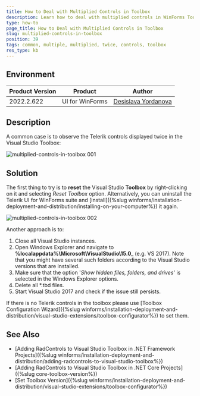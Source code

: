 ```yaml
---
title: How to Deal with Multiplied Controls in Toolbox  
description: Learn how to deal with multiplied controls in WinForms Toolbox.
type: how-to 
page_title: How to Deal with Multiplied Controls in Toolbox  
slug: multiplied-controls-in-toolbox
position: 39
tags: common, multiple, multiplied, twice, controls, toolbox
res_type: kb
---
```


## Environment
 
|Product Version|Product|Author|
|----|----|----|
|2022.2.622|UI for WinForms|[Desislava Yordanova](https://www.telerik.com/blogs/author/desislava-yordanova)|


## Description

A common case is to observe the Telerik controls displayed twice in the Visual Studio Toolbox:

![multiplied-controls-in-toolbox 001](images/multiplied-controls-in-toolbox001.png)
 
 
## Solution

The first thing to try is to **reset** the Visual Studio **Toolbox** by right-clicking on it and selecting *Reset Toolbox* option. Alternatively, you can uninstall the Telerik UI for WinForms suite and [install]({%slug winforms/installation-deployment-and-distribution/installing-on-your-computer%}) it again.

![multiplied-controls-in-toolbox 002](images/multiplied-controls-in-toolbox002.png)

Another approach is to:

1. Close all Visual Studio instances.
2. Open Windows Explorer and navigate to **%localappdata%\Microsoft\VisualStudio\15.0_<instanceID>** (e.g. VS 2017). Note that you might have several such folders according to the Visual Studio versions that are installed.
3. Make sure that the option '*Show hidden files, folders, and drives*' is selected in the Windows Explorer options.
4. Delete all *.tbd files.
5. Start Visual Studio 2017 and check if the issue still persists.

If there is no Telerik controls in the toolbox please use [Toolbox Configuration Wizard]({%slug winforms/installation-deployment-and-distribution/visual-studio-extensions/toolbox-configurator%}) to set them.

## See Also

* [Adding RadControls to Visual Studio Toolbox in .NET Framework Projects]({%slug winforms/installation-deployment-and-distribution/adding-radcontrols-to-visual-studio-toolbox%})
* [Adding RadControls to Visual Studio Toolbox in .NET Core Projects]({%slug core-toolbox-version%}) 
* [Set Toolbox Version]({%slug winforms/installation-deployment-and-distribution/visual-studio-extensions/toolbox-configurator%})
